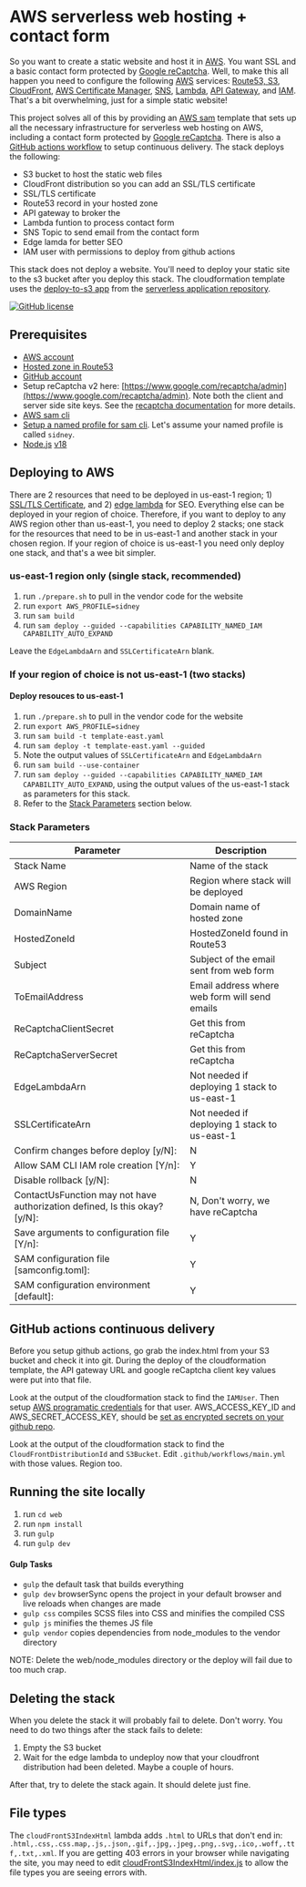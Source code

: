 # AWS serverless web hosting + contact form
So you want to create a static website and host it in [AWS](https://aws.amazon.com/). You want SSL and a basic contact form protected by [Google reCaptcha](https://www.google.com/recaptcha/). Well, to make this all happen you need to configure the following [AWS](https://aws.amazon.com/) services: [Route53, S3](https://aws.amazon.com/route53/), [CloudFront](https://aws.amazon.com/cloudfront/), [AWS Certificate Manager](https://aws.amazon.com/certificate-manager/), [SNS](https://aws.amazon.com/sns/), [Lambda](https://aws.amazon.com/lambda/), [API Gateway](https://aws.amazon.com/api-gateway/), and [IAM](https://aws.amazon.com/iam/). That's a bit overwhelming, just for a simple static website!

This project solves all of this by providing an [AWS sam](https://aws.amazon.com/serverless/sam/) template that sets up all the necessary infrastructure for serverless web hosting on AWS, including a contact form protected by [Google reCaptcha](https://www.google.com/recaptcha/). There is also a [GitHub actions workflow](https://github.com/features/actions) to setup continuous delivery. The stack deploys the following:

- S3 bucket to host the static web files
- CloudFront distribution so you can add an SSL/TLS certificate
- SSL/TLS certificate
- Route53 record in your hosted zone
- API gateway to broker the 
- Lambda funtion to process contact form
- SNS Topic to send email from the contact form
- Edge lamda for better SEO
- IAM user with permissions to deploy from github actions

This stack does not deploy a website. You'll need to deploy your static site to the s3 bucket after you deploy this stack.
The cloudformation template uses the [deploy-to-s3 app](https://serverlessrepo.aws.amazon.com/applications/arn:aws:serverlessrepo:us-east-1:375983427419:applications~deploy-to-s3) from the [serverless application repository](https://aws.amazon.com/serverless/serverlessrepo/).

[![GitHub license](https://img.shields.io/badge/license-MIT-blue.svg)](https://github.com/riznob/aws-serverless-web-hosting-plus-contact/blob/master/LICENSE)

## Prerequisites
- [AWS account](https://aws.amazon.com/)
- [Hosted zone in Route53](https://docs.aws.amazon.com/Route53/latest/DeveloperGuide/CreatingHostedZone.html)
- [GitHub account](https://github.com)
- Setup reCaptcha v2 here: [https://www.google.com/recaptcha/admin](https://www.google.com/recaptcha/admin). Note both the client and server side site keys. See the [recaptcha documentation](https://developers.google.com/recaptcha/docs/invisible) for more details.
- [AWS sam cli](https://docs.aws.amazon.com/serverless-application-model/latest/developerguide/serverless-sam-cli-install.html)
- [Setup a named profile for sam cli](https://docs.aws.amazon.com/cli/latest/userguide/cli-configure-profiles.html). Let's assume your named profile is called `sidney`.
- [Node.js](https://nodejs.org/en/) [v18](https://github.com/nvm-sh/nvm)

## Deploying to AWS
There are 2 resources that need to be deployed in us-east-1 region; 1) [SSL/TLS Certificate](https://docs.aws.amazon.com/AmazonCloudFront/latest/DeveloperGuide/cnames-and-https-requirements.html#https-requirements-aws-region), and 2) [edge lambda](https://docs.aws.amazon.com/AmazonCloudFront/latest/DeveloperGuide/lambda-requirements-limits.html#lambda-requirements-cloudfront-triggers) for SEO. Everything else can be deployed in your region of choice. Therefore, if you want to deploy to any AWS region other than us-east-1, you need to deploy 2 stacks; one stack for the resources that need to be in us-east-1 and another stack in your chosen region. If your region of choice is us-east-1 you need only deploy one stack, and that's a wee bit simpler.

### us-east-1 region only (single stack, recommended)
1. run `./prepare.sh` to pull in the vendor code for the website
1. run `export AWS_PROFILE=sidney`
1. run `sam build`
1. run `sam deploy --guided --capabilities CAPABILITY_NAMED_IAM CAPABILITY_AUTO_EXPAND`

Leave the `EdgeLambdaArn` and `SSLCertificateArn` blank.

### If your region of choice is not us-east-1 (two stacks)
#### Deploy resouces to us-east-1
1. run `./prepare.sh` to pull in the vendor code for the website
1. run `export AWS_PROFILE=sidney`
1. run `sam build -t template-east.yaml`
1. run `sam deploy -t template-east.yaml --guided`
1. Note the output values of `SSLCertificateArn` and `EdgeLambdaArn`
1. run `sam build --use-container`
1. run `sam deploy --guided --capabilities CAPABILITY_NAMED_IAM CAPABILITY_AUTO_EXPAND`, using the output values of the us-east-1 stack as parameters for this stack.
1. Refer to the [Stack Parameters](#stack-parameters) section below.

### Stack Parameters
| Parameter | Description |
| --------- | ----------- |
| Stack Name | Name of the stack |
| AWS Region | Region where stack will be deployed |
| DomainName | Domain name of hosted zone |
| HostedZoneId | HostedZoneId found in Route53 |
| Subject | Subject of the email sent from web form |
| ToEmailAddress | Email address where web form will send emails |
| ReCaptchaClientSecret | Get this from reCaptcha |
| ReCaptchaServerSecret | Get this from reCaptcha |
| EdgeLambdaArn | Not needed if deploying 1 stack to us-east-1 |
| SSLCertificateArn | Not needed if deploying 1 stack to us-east-1 |
| Confirm changes before deploy [y/N]: | N |
| Allow SAM CLI IAM role creation [Y/n]: | Y |
| Disable rollback [y/N]: | N |
| ContactUsFunction may not have authorization defined, Is this okay? [y/N]: | N, Don't worry, we have reCaptcha |
| Save arguments to configuration file [Y/n]: | Y |
| SAM configuration file [samconfig.toml]: | Y |
| SAM configuration environment [default]: | Y |

## GitHub actions continuous delivery
Before you setup github actions, go grab the index.html from your S3 bucket and check it into git. During the deploy of the cloudformation template, the API gateway URL and google reCaptcha client key values were put into that file.

Look at the output of the cloudformation stack to find the `IAMUser`. Then setup [AWS programatic credentials](https://docs.aws.amazon.com/general/latest/gr/aws-sec-cred-types.html#access-keys-and-secret-access-keys) for that user. AWS_ACCESS_KEY_ID and AWS_SECRET_ACCESS_KEY, should be [set as encrypted secrets on your github repo](https://docs.github.com/en/actions/reference/encrypted-secrets).

Look at the output of the cloudformation stack to find the `CloudFrontDistributionId` and `S3Bucket`. Edit `.github/workflows/main.yml` with those values. Region too.

## Running the site locally
1. run `cd web`
1. run `npm install`
2. run `gulp`
3. run `gulp dev`

#### Gulp Tasks
- `gulp` the default task that builds everything
- `gulp dev` browserSync opens the project in your default browser and live reloads when changes are made
- `gulp css` compiles SCSS files into CSS and minifies the compiled CSS
- `gulp js` minifies the themes JS file
- `gulp vendor` copies dependencies from node_modules to the vendor directory

NOTE: Delete the web/node_modules directory or the deploy will fail due to too much crap.

## Deleting the stack
When you delete the stack it will probably fail to delete. Don't worry. You need to do two things after the stack fails to delete:
1. Empty the S3 bucket
1. Wait for the edge lambda to undeploy now that your cloudfront distribution had been deleted. Maybe a couple of hours.

After that, try to delete the stack again. It should delete just fine.

## File types
The `cloudFrontS3IndexHtml` lambda adds `.html` to URLs that don't end in: `.html,.css,.css.map,.js,.json,.gif,.jpg,.jpeg,.png,.svg,.ico,.woff,.ttf,.txt,.xml`. If you are getting 403 errors in your browser while navigating the site, you may need to edit [cloudFrontS3IndexHtml/index.js](src/cloudFrontS3IndexHtml/index.js) to allow the file types you are seeing errors with.